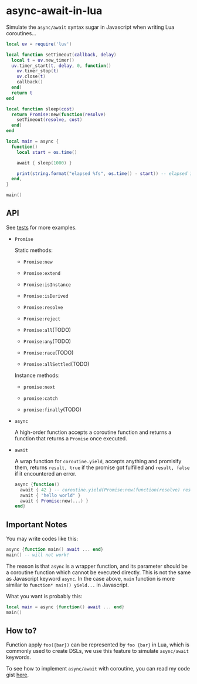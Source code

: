 # async-await-in-lua

Simulate the `async/await` syntax sugar in Javascript when writing Lua coroutines...

```lua
local uv = require('luv')

local function setTimeout(callback, delay)
  local t = uv.new_timer()
  uv.timer_start(t, delay, 0, function()
    uv.timer_stop(t)
    uv.close(t)
    callback()
  end)
  return t
end

local function sleep(cost)
  return Promise:new(function(resolve)
    setTimeout(resolve, cost)
  end)
end

local main = async {
  function()
    local start = os.time()

    await { sleep(1000) }

    print(string.format("elapsed %fs", os.time() - start)) -- elapsed 1.000000s
  end,
}

main()
```

## API

  See [tests](./tests) for more examples.

+ `Promise`

  Static methods:

  - `Promise:new`

  - `Promise:extend`

  - `Promise:isInstance`

  - `Promise:isDerived`

  - `Promise:resolve`

  - `Promise:reject`

  - `Promise:all`(TODO)

  - `Promise:any`(TODO)

  - `Promise:race`(TODO)

  - `Promise:allSettled`(TODO)

  Instance methods:

  - `promise:next`

  - `promise:catch`

  - `promise:finally`(TODO)

+ `async`

  A high-order function accepts a coroutine function and returns a function that returns a `Promise` once executed.

+ `await`

  A wrap function for `coroutine.yield`, accepts anything and promisify them, returns `result, true` if the promise got fulfilled and `result, false` if it encountered an error.

  ```lua
  async {function()
    await { 42 } -- coroutine.yield(Promise:new(function(resolve) resolve(42) end))
    await { "hello world" }
    await { Promise:new(...) }
  end}
  ```

## Important Notes

You may write codes like this:

```lua
async {function main() await ... end}
main() -- will not work!
```

The reason is that `async` is a wrapper function, and its parameter should be a coroutine function which cannot be executed directly. This is not the same as Javascript keyword `async`. In the case above, `main` function is more similar to `function* main() yield...` in Javascript.

What you want is probably this:

```lua
local main = async {function() await ... end}
main()
```

## How to?

Function apply `foo({bar})` can be represented by `foo {bar}` in Lua, which is commonly used to create DSLs, we use this feature to simulate `async/await` keywords.

To see how to implement `async/await` with coroutine, you can read my code gist [here](https://gist.github.com/EverSeenTOTOTO/ac0a60de5568be71f6fc80c9e155ac7f).
